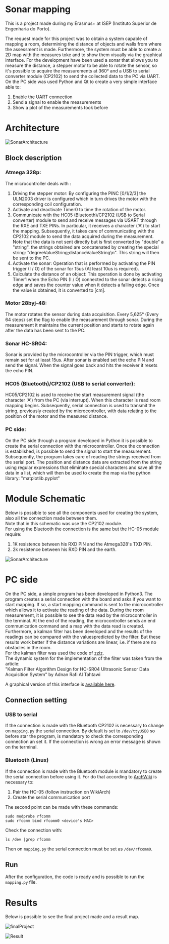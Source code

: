 # Sonar mapping
This is a project made during my Erasmus+ at ISEP (Instituto Superior de Engenharia do Porto).

The request made for this project was to obtain a system capable of mapping a room, determining the distance of objects and walls from where the assessment is made. Furthermore, the system must be able to create a 2D map with the measures toke and to show them visually via the graphical interface.
For the development have been used a sonar that allows you to measure the distance, a stepper motor to be able to rotate the sensor, so it's possible to acquire the measurements at 360° and a USB to serial converter module (CP2102) to send the collected data to the PC via UART.
On the PC side was used Python and Qt to create a very simple interface able to:

1. Enable the UART connection
2. Send a signal to enable the measurements
3. Show a plot of the measurements took before

# Architecture
![SonarArchitecture](img/SonarArchitecture.png)

## Block description
### Atmega 328p:
The microcontroller deals with :

1. Driving the stepper motor: By configuring the PINC [0/1/2/3] the ULN2003 driver is configured which in turn drives the motor with the corresponding coil configuration.
2. Activate and deactivate Timer0 to time the rotation of the motor.
3. Communicate with the HC05 (Bluetooth)/CP2102 (USB to Serial converter) module to send and receive messages via USART through the RXE and TXE PINs. In particular, it receives a character ('A') to start the mapping. Subsequently, it takes care of communicating with the CP2102 module to send the data acquired during the measurement. Note that the data is not sent directly but is first converted by "double" a "string". the strings obtained are concatenated by creating the special string: "degreeValueString;distanceValueString\n".
This string will then be sent to the PC.
4. Activate the sonar: Operation that is performed by activating the PIN trigger (I / O) of the sonar for 15us (At least 10us is required).
5. Calculate the distance of an object: This operation is done by activating Timer1 when the Echo PIN (I / O) connected to the sonar detects a rising edge and saves the counter value when it detects a falling edge. Once the value is obtained, it is converted to [cm].

### Motor 28byj-48:
The motor rotates the sensor during data acquisition. Every 5,625° (Every 64 steps) set the flag to enable the measurement through sonar. During the measurement it maintains the current position and starts to rotate again after the data has been sent to the PC.

### Sonar HC-SR04:
Sonar is provided by the microcontroller via the PIN trigger, which must remain set for at least 15us. After sonar is enabled set the echo PIN and send the signal. When the signal goes back and hits the receiver it resets the echo PIN.

### HC05 (Bluetooth)/CP2102 (USB to serial converter):
HC05/CP2102 is used to receive the start measurement signal (the character 'A') from the PC (via interrupt). When this character is read room mapping begins.
Subsequently, serial connection is used to transmit the string, previously created by the microcontroller, with data relating to the position of the motor and the measured distance.

### PC side:
On the PC side through a program developed in Python it is possible to create the serial connection with the microcontroller. Once the connection is established, is possible to send the signal to start the measurement. Subsequently, the program takes care of reading the strings received from the serial port. The position and distance data are extracted from the string using regular expressions that eliminate special characters and save all the data in a list, which will then be used to create the map via the python library: "matplotlib.pyplot"

# Module Schematic

Below is possible to see all the components used for creating the system, also all the connection made between them.  
Note that in this schematic was use the CP2102 module.  
For using the Bluetooth the connection is the same but the HC-05 module require:
1. 1K resistence between his RXD PIN and the Atmega328's TXD PIN.
2. 2k resistence between his RXD PIN and the earth.


![SonarArchitecture](img/schematic.jpg)

# PC side

On the PC side, a simple program has been developed in Python3. The program creates a serial connection with the board and asks if you want to start
mapping. If so, a start mapping command is sent to the microcontroller which allows it to activate the reading of the data.
During the room measurement, it is possible to see the data read by the microcontroller in the terminal.
At the end of the reading, the microcontroller sends an end communication command and a map with the data read is created.
Furthermore, a kalman filter has been developed and the results of the readings can be compared with the values ​​predicted by the filter.
But these results work better if the distance variations are linear, i.e. if there are no obstacles in the room.  
For the kalman filter was used the code of [zziz](https://github.com/zziz/kalman-filter/blob/master/README.md).  
The dynamic system for the implementation of the filter was taken from the article:  
"Kalman Filter Algorithm Design for HC-SR04 Ultrasonic Sensor Data Acquisition System" by Adnan Rafi Al Tahtawi 


A graphical version of this interface is [available here](https://github.com/ilgaiaz/sonarQt/tree/master).

## Connection setting

### USB to serial
If the connection is made with the Bluetooth CP2102 is necessary to change on `mapping.py` the serial connection.
By default is set to `/dev/ttyUSB0` so before star the program, is mandatory to check the corresponding connection an set it. If the connection is wrong
an error message is shown on the terminal.

### Bluetooth (Linux)
If the connection is made with the Bluetooth module is mandatory to create the serial connection before using it. 
For do that according to [ArchWiki](https://wiki.archlinux.org/index.php/Bluetooth#Console) 
is necessary to:
 
1. Pair the HC-05 (follow instruction on WikiArch)
2. Create the serial communication port

The second point can be made with these commands:

```
sudo modprobe rfcomm
sudo rfcomm bind rfcomm0 <device's MAC>
```

Check the connection with:

```
ls /dev |grep rfcomm
```

Then on `mapping.py` the serial connection must be set as `/dev/rfcomm0`.

## Run
After the configuration, the code is ready and is possible to run the `mapping.py` file.

# Results

Below is possible to see the final project made and a result map.



![finalProject](img/final.jpg)

![Result](img/SonarMap.png)



